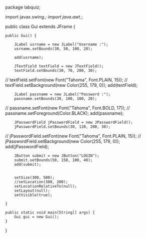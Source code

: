 package labquiz;

import javax.swing.*;
import java.awt.*;

public class Gui extends JFrame {

    public Gui() {

        JLabel usrname = new JLabel("Username :");
        usrname.setBounds(30, 50, 100, 20);
        
        add(usrname);

        JTextField textField = new JTextField();
        textField.setBounds(30, 70, 200, 30);
//        textField.setFont(new Font("Tahoma", Font.PLAIN, 15));
//        textField.setBackground(new Color(255, 179, 0));
        add(textField);

        JLabel passname = new JLabel("Password :");
        passname.setBounds(30, 100, 100, 20);
//        passname.setFont(new Font("Tahoma", Font.BOLD, 17));
//        passname.setForeground(Color.BLACK);
        add(passname);

        JPasswordField jPasswordField = new JPasswordField();
        jPasswordField.setBounds(30, 120, 200, 30);
//        jPasswordField.setFont(new Font("Tahoma", Font.PLAIN, 15));
//        jPasswordField.setBackground(new Color(255, 179, 0));
        add(jPasswordField);

        JButton submit = new JButton("LOGIN");
        submit.setBounds(50, 150, 100, 40);
        add(submit);


        setSize(300, 500);
        //setLocation(300, 200);
        setLocationRelativeTo(null);
        setLayout(null);
        setVisible(true);

    }

    public static void main(String[] args) {
        Gui gui = new Gui();
    }
}
